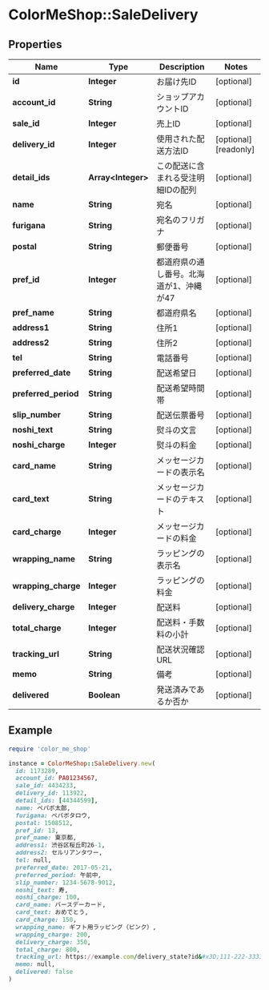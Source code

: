 # ColorMeShop::SaleDelivery

## Properties

| Name | Type | Description | Notes |
| ---- | ---- | ----------- | ----- |
| **id** | **Integer** | お届け先ID | [optional] |
| **account_id** | **String** | ショップアカウントID | [optional] |
| **sale_id** | **Integer** | 売上ID | [optional] |
| **delivery_id** | **Integer** | 使用された配送方法ID | [optional][readonly] |
| **detail_ids** | **Array&lt;Integer&gt;** | この配送に含まれる受注明細IDの配列 | [optional] |
| **name** | **String** | 宛名 | [optional] |
| **furigana** | **String** | 宛名のフリガナ | [optional] |
| **postal** | **String** | 郵便番号 | [optional] |
| **pref_id** | **Integer** | 都道府県の通し番号。北海道が1、沖縄が47 | [optional] |
| **pref_name** | **String** | 都道府県名 | [optional] |
| **address1** | **String** | 住所1 | [optional] |
| **address2** | **String** | 住所2 | [optional] |
| **tel** | **String** | 電話番号 | [optional] |
| **preferred_date** | **String** | 配送希望日 | [optional] |
| **preferred_period** | **String** | 配送希望時間帯 | [optional] |
| **slip_number** | **String** | 配送伝票番号 | [optional] |
| **noshi_text** | **String** | 熨斗の文言 | [optional] |
| **noshi_charge** | **Integer** | 熨斗の料金 | [optional] |
| **card_name** | **String** | メッセージカードの表示名 | [optional] |
| **card_text** | **String** | メッセージカードのテキスト | [optional] |
| **card_charge** | **Integer** | メッセージカードの料金 | [optional] |
| **wrapping_name** | **String** | ラッピングの表示名 | [optional] |
| **wrapping_charge** | **Integer** | ラッピングの料金 | [optional] |
| **delivery_charge** | **Integer** | 配送料 | [optional] |
| **total_charge** | **Integer** | 配送料・手数料の小計 | [optional] |
| **tracking_url** | **String** | 配送状況確認URL | [optional] |
| **memo** | **String** | 備考 | [optional] |
| **delivered** | **Boolean** | 発送済みであるか否か | [optional] |

## Example

```ruby
require 'color_me_shop'

instance = ColorMeShop::SaleDelivery.new(
  id: 1173289,
  account_id: PA01234567,
  sale_id: 4434233,
  delivery_id: 113922,
  detail_ids: [44344599],
  name: ペパボ太郎,
  furigana: ペパボタロウ,
  postal: 1508512,
  pref_id: 13,
  pref_name: 東京都,
  address1: 渋谷区桜丘町26-1,
  address2: セルリアンタワー,
  tel: null,
  preferred_date: 2017-05-21,
  preferred_period: 午前中,
  slip_number: 1234-5678-9012,
  noshi_text: 寿,
  noshi_charge: 100,
  card_name: バースデーカード,
  card_text: おめでとう,
  card_charge: 150,
  wrapping_name: ギフト用ラッピング（ピンク）,
  wrapping_charge: 200,
  delivery_charge: 350,
  total_charge: 800,
  tracking_url: https://example.com/delivery_state?id&#x3D;111-222-33333,
  memo: null,
  delivered: false
)
```

